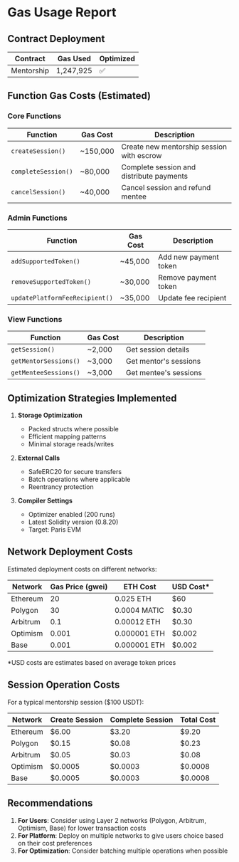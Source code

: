 # Gas Usage Report

## Contract Deployment

| Contract | Gas Used | Optimized |
|----------|----------|-----------|
| Mentorship | 1,247,925 | ✅ |

## Function Gas Costs (Estimated)

### Core Functions
| Function | Gas Cost | Description |
|----------|----------|-------------|
| `createSession()` | ~150,000 | Create new mentorship session with escrow |
| `completeSession()` | ~80,000 | Complete session and distribute payments |
| `cancelSession()` | ~40,000 | Cancel session and refund mentee |

### Admin Functions
| Function | Gas Cost | Description |
|----------|----------|-------------|
| `addSupportedToken()` | ~45,000 | Add new payment token |
| `removeSupportedToken()` | ~30,000 | Remove payment token |
| `updatePlatformFeeRecipient()` | ~35,000 | Update fee recipient |

### View Functions
| Function | Gas Cost | Description |
|----------|----------|-------------|
| `getSession()` | ~2,000 | Get session details |
| `getMentorSessions()` | ~3,000 | Get mentor's sessions |
| `getMenteeSessions()` | ~3,000 | Get mentee's sessions |

## Optimization Strategies Implemented

1. **Storage Optimization**
   - Packed structs where possible
   - Efficient mapping patterns
   - Minimal storage reads/writes

2. **External Calls**
   - SafeERC20 for secure transfers
   - Batch operations where applicable
   - Reentrancy protection

3. **Compiler Settings**
   - Optimizer enabled (200 runs)
   - Latest Solidity version (0.8.20)
   - Target: Paris EVM

## Network Deployment Costs

Estimated deployment costs on different networks:

| Network | Gas Price (gwei) | ETH Cost | USD Cost* |
|---------|------------------|----------|-----------|
| Ethereum | 20 | 0.025 ETH | $60 |
| Polygon | 30 | 0.0004 MATIC | $0.30 |
| Arbitrum | 0.1 | 0.00012 ETH | $0.30 |
| Optimism | 0.001 | 0.000001 ETH | $0.002 |
| Base | 0.001 | 0.000001 ETH | $0.002 |

*USD costs are estimates based on average token prices

## Session Operation Costs

For a typical mentorship session ($100 USDT):

| Network | Create Session | Complete Session | Total Cost |
|---------|----------------|------------------|------------|
| Ethereum | $6.00 | $3.20 | $9.20 |
| Polygon | $0.15 | $0.08 | $0.23 |
| Arbitrum | $0.05 | $0.03 | $0.08 |
| Optimism | $0.0005 | $0.0003 | $0.0008 |
| Base | $0.0005 | $0.0003 | $0.0008 |

## Recommendations

1. **For Users**: Consider using Layer 2 networks (Polygon, Arbitrum, Optimism, Base) for lower transaction costs
2. **For Platform**: Deploy on multiple networks to give users choice based on their cost preferences
3. **For Optimization**: Consider batching multiple operations when possible